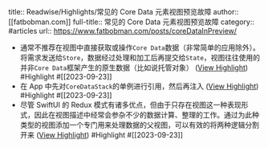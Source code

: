 title:: Readwise/Highlights/常见的 Core Data 元素视图预览故障
author:: [[fatbobman.com]]
full-title:: 常见的 Core Data 元素视图预览故障
category:: #articles
url:: https://www.fatbobman.com/posts/coreDataInPreview/

- 通常不推荐在视图中直接获取或操作`Core Data`数据（非常简单的应用除外）。将需求发送给`Store`，数据经过处理和加工后再提交给`State`，视图往往使用的并非`Core Data`框架产生的原生数据（比如说托管对象） ([View Highlight](https://read.readwise.io/read/01hayyy7h0bfy2jz9sh9xv3f75)) #Highlight #[[2023-09-23]]
- 在 App 中先对`CoreDataStack`的单例进行引用，然后再注入 ([View Highlight](https://read.readwise.io/read/01hayz182f1d00a6gv79b39t0f)) #Highlight #[[2023-09-23]]
- 尽管 SwiftUI 的 Redux 模式有诸多优点，但由于只存在视图这一种表现形式，因此在视图描述中经常会参杂不少的数据计算、整理的工作。通过为此种类型的视图添加一个专门用来处理数据的父视图，可以有效的将两种逻辑分割开来 ([View Highlight](https://read.readwise.io/read/01hayz4q0a6rnwhzhc1gqga96q)) #Highlight #[[2023-09-23]]